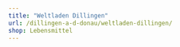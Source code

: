 ```yaml
---
title: "Weltladen Dillingen"
url: /dillingen-a-d-donau/weltladen-dillingen/
shop: Lebensmittel
---
```


